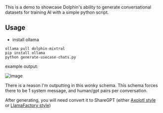 This is a demo to showcase Dolphin's ability to generate conversational datasets for training AI with a simple python script.

## Usage

- install ollama

```
ollama pull dolphin-mixtral
pip install ollama
python generate-usecase-chats.py
```

example output:

![image](https://github.com/cognitivecomputations/generate/assets/1117701/d33b0edc-c709-46d8-a489-caedfa7387ba)

There is a reason I'm outputting in this wonky schema.  This schema forces there to be 1 system message, and human/gpt pairs per conversation. 

After generating, you will need convert it to ShareGPT (either [Axolotl style](https://github.com/OpenAccess-AI-Collective/axolotl/blob/main/README.md#conversation) or [LlamaFactory style](https://github.com/hiyouga/LLaMA-Factory/blob/main/data/README.md#:~:text=The%20dataset%20in%20sharegpt%20format%20should%20follow%20the%20below%20format))
